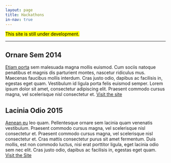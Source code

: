 ```yaml
---
layout: page
title: Hackathons
in-nav: true
---
```


<p class="gamma promo"><mark>This site is still under development.</mark></p>

<!-- Here all the hackathons I've had the privilege of participating in and what I've made as a result of them. -->

* * *

## Ornare Sem 2014
[Etiam porta]() sem malesuada magna mollis euismod. Cum sociis natoque penatibus et magnis dis parturient montes, nascetur ridiculus mus. Maecenas faucibus mollis interdum. Cras justo odio, dapibus ac facilisis in, egestas eget quam. Vestibulum id ligula porta felis euismod semper. Lorem ipsum dolor sit amet, consectetur adipiscing elit. Praesent commodo cursus magna, vel scelerisque nisl consectetur et. [Visit the site]()

## Lacinia Odio 2015
[Aenean eu]() leo quam. Pellentesque ornare sem lacinia quam venenatis vestibulum. Praesent commodo cursus magna, vel scelerisque nisl consectetur et. Praesent commodo cursus magna, vel scelerisque nisl consectetur et. Cras mattis consectetur purus sit amet fermentum. Duis mollis, est non commodo luctus, nisi erat porttitor ligula, eget lacinia odio sem nec elit. Cras justo odio, dapibus ac facilisis in, egestas eget quam. [Visit the Site]()